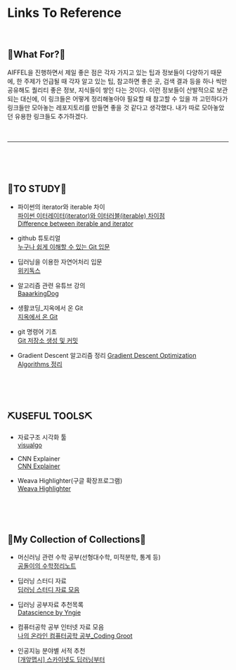 # Links To Reference

<br>

## 📌What For?📌
AIFFEL을 진행하면서 제일 좋은 점은 각자 가지고 있는 팁과 정보들이 다양하기 때문에, 한 주제가 언급될 때 각자 알고 있는 팁, 참고하면 좋은 곳, 검색 결과 등을 하나 씩만 공유해도 퀄리티 좋은 정보, 지식들이 쌓인 다는 것이다.
이런 정보들이 산발적으로 보관되는 대신에, 이 링크들은 어떻게 정리해놓아야 필요할 때 참고할 수 있을 까 고민하다가 링크들만 모아놓는 레포지토리를 만들면 좋을 것 같다고 생각했다. 내가 따로 모아놓았던 유용한 링크들도 추가하겠다.
<br><br><br>

---

<br><br><br>

## 📖TO STUDY📖

- 파이썬의 iterator와 iterable 차이<br>
[파이썬 이터레이터(iterator)와 이터러블(iterable) 차이점](https://sikaleo.tistory.com/61) <br>
[Difference between iterable and iterator](https://www.geeksforgeeks.org/python-difference-iterable-iterator/)

- github 튜토리얼<br>
[누구나 쉽게 이해할 수 있는 Git 입문](https://backlog.com/git-tutorial/kr/stepup/stepup1_1.html)

- 딥러닝을 이용한 자연어처리 입문<br>
[위키독스](https://wikidocs.net/book/2155)

- 알고리즘 관련 유튜브 강의<br>
[BaaarkingDog](https://www.youtube.com/c/BaaarkingDog/videos)

- 생활코딩_지옥에서 온 Git<br>
[지옥에서 온 Git](https://opentutorials.org/module/2676)

- git 명령어 기초<br>
[Git 저장소 생성 및 커밋](https://ifuwanna.tistory.com/193)

- Gradient Descent 알고리즘 정리
[Gradient Descent Optimization Algorithms 정리](http://shuuki4.github.io/deep%20learning/2016/05/20/Gradient-Descent-Algorithm-Overview.html)


<br><br><br>

## ⛏USEFUL TOOLS⛏

- 자료구조 시각화 툴<br>
[visualgo](https://visualgo.net/en/heap?slide=1)

- CNN Explainer<br>
[CNN Explainer](https://poloclub.github.io/cnn-explainer/)

- Weava Highlighter(구글 확장프로그램)<br>
[Weava Highlighter](https://chrome.google.com/webstore/detail/weava-highlighter-pdf-web/cbnaodkpfinfiipjblikofhlhlcickei)


<br><br><br>

## 📂My Collection of Collections📂

- 머신러닝 관련 수학 공부(선형대수학, 미적분학, 통계 등)<br>
[공돌이의 수학정리노트](https://angeloyeo.github.io/2020/09/07/basic_vector_operation.html)

- 딥러닝 스터디 자료<br>
[딥러닝 스터디 자료 모음](https://bbongcol.github.io/deep-learning-bookmarks/)

- 딥러닝 공부자료 추천목록<br>
[Datascience by Yngie](https://yngie-c.github.io/daily/2020/11/15/have_studied/)

- 컴퓨터공학 공부 인터넷 자료 모음<br>
[나의 온라인 컴퓨터공학 공부_Coding Groot](https://coding-groot.tistory.com/93)

- 인공지능 분야별 서적 추천<br>
[[개앞맵시] 스카이넷도 딥러닝부터](https://www.mindmeister.com/ko/812276967/_?fullscreen=1#)


